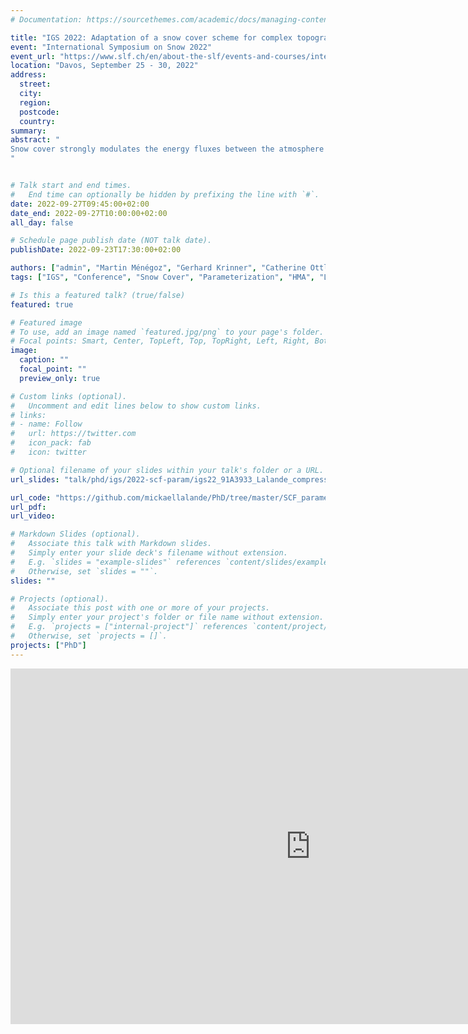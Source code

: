 ```yaml
---
# Documentation: https://sourcethemes.com/academic/docs/managing-content/

title: "IGS 2022: Adaptation of a snow cover scheme for complex topography areas"
event: "International Symposium on Snow 2022"
event_url: "https://www.slf.ch/en/about-the-slf/events-and-courses/international-symposium-on-snow-2022.html"
location: "Davos, September 25 - 30, 2022"
address:
  street:
  city:
  region:
  postcode:
  country:
summary:
abstract: "
Snow cover strongly modulates the energy fluxes between the atmosphere and the Earth’s surface. Indeed, snow has generally a much higher albedo compared to other surfaces and therefore reduces the amount of solar radiation absorbed by the surface. General circulation models (GCMs) usually compute the snow-cover fraction (SCF) as a diagnostic variable derived from other snow quantities, as for instance, the snow water equivalent (SWE) or the snow depth (SD). The relationship between SWE and SCF varies from simple linear relationships to more advanced parameterizations taking into account further parameters, such as snow density, ground roughness lengths, etc. However, only a few GCMs take into account the topography, while Swenson and Lawrence (2012) highlighted strong differences in snow-cover extent between plains and mountainous areas, which may be explained by the persistence of snow on the summits whereas a faster melting occurs in the valleys. In this study, we designed three new snow parameterizations that include the impact of the sub-grid topography on the SCF in the ORCHIDEE land surface model (LSM) coupled to the LMDZ atmospheric model (part of the French GCM of IPSL). This model shows a strong cold bias and an excess of SCF over the High Mountains of Asia (HMA). The new SCF parameterizations are based on the following existing ones: Swenson and Lawrence (2012; hereafter SL12), Roesch et al. (2001; hereafter R01), and a modified version of Niu and Yang (2007; hereafter NY07). These new parameterizations were calibrated over HMA using a high-resolution snow reanalysis, and compared to a deep learning model trained on the reanalysis dataset. The calibrated parameterizations SL12, R01, and the modified version of NY07 were then tested in coupled ORCHIDEE/LMDZ simulations. Preliminary results show improvements in simulated snow cover in HMA but slight deterioration in other areas depending on the model resolution. They suggest also that calibration should be extended to other snow-covered areas and should include other parameters such as the type of vegetation in particular.
"


# Talk start and end times.
#   End time can optionally be hidden by prefixing the line with `#`.
date: 2022-09-27T09:45:00+02:00
date_end: 2022-09-27T10:00:00+02:00
all_day: false

# Schedule page publish date (NOT talk date).
publishDate: 2022-09-23T17:30:00+02:00

authors: ["admin", "Martin Ménégoz", "Gerhard Krinner", "Catherine Ottlé"]
tags: ["IGS", "Conference", "Snow Cover", "Parameterization", "HMA", "LMDZ", "ORCHIDEE", "GCM"]

# Is this a featured talk? (true/false)
featured: true

# Featured image
# To use, add an image named `featured.jpg/png` to your page's folder.
# Focal points: Smart, Center, TopLeft, Top, TopRight, Left, Right, BottomLeft, Bottom, BottomRight.
image:
  caption: ""
  focal_point: ""
  preview_only: true

# Custom links (optional).
#   Uncomment and edit lines below to show custom links.
# links:
# - name: Follow
#   url: https://twitter.com
#   icon_pack: fab
#   icon: twitter

# Optional filename of your slides within your talk's folder or a URL.
url_slides: "talk/phd/igs/2022-scf-param/igs22_91A3933_Lalande_compressed"

url_code: "https://github.com/mickaellalande/PhD/tree/master/SCF_parameterizations"
url_pdf:
url_video:

# Markdown Slides (optional).
#   Associate this talk with Markdown slides.
#   Simply enter your slide deck's filename without extension.
#   E.g. `slides = "example-slides"` references `content/slides/example-slides.md`.
#   Otherwise, set `slides = ""`.
slides: ""

# Projects (optional).
#   Associate this post with one or more of your projects.
#   Simply enter your project's folder or file name without extension.
#   E.g. `projects = ["internal-project"]` references `content/project/deep-learning/index.md`.
#   Otherwise, set `projects = []`.
projects: ["PhD"]
---
```


<iframe src="https://docs.google.com/presentation/d/e/2PACX-1vSho0kDEx7_SqPEZSsZflTsc8BrOwijdh4xZsoTWKeivX8uIHLNQGCckvJp3KVKeNC4PAuqEZGqaFPG/embed?start=false&loop=false&delayms=3000" frameborder="0" width="960" height="569" allowfullscreen="true" mozallowfullscreen="true" webkitallowfullscreen="true"></iframe>
